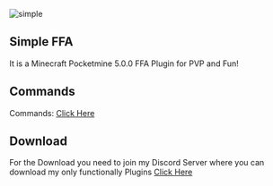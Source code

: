 ![simple](https://github.com/DerCommander620/FFA/assets/128488492/6c1db687-893b-4d81-b470-96e80c46a4dc)
## Simple FFA

It is a Minecraft Pocketmine 5.0.0 FFA Plugin for PVP and Fun!

## Commands
Commands: [Click Here](https://github.com/DerCommander620/FFA/resources/Commands.md)

## Download
For the Download you need to join my Discord Server where you can download my only functionally Plugins [Click Here](https://discord.gg/JdSPF74APe)
